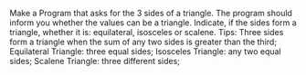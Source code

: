 Make a Program that asks for the 3 sides of a triangle. The program should inform you whether the values ​​can be a triangle. Indicate, if the sides form a triangle, whether it is: equilateral, isosceles or scalene.
Tips:
Three sides form a triangle when the sum of any two sides is greater than the third;
Equilateral Triangle: three equal sides;
Isosceles Triangle: any two equal sides;
Scalene Triangle: three different sides;